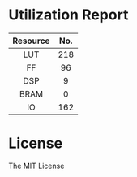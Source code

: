 # Utilization Report

|Resource| No.|
|:---:|:---:|
|LUT|218|
|FF|96|
|DSP|9|
|BRAM|0|
|IO|162|

# License
The MIT License